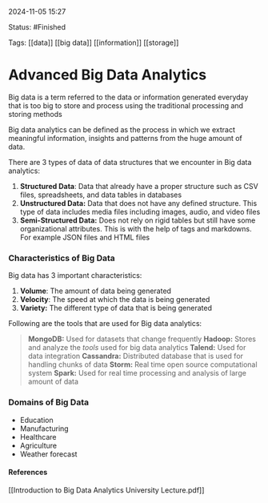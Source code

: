 
2024-11-05 15:27

Status: #Finished 

Tags: [[data]] [[big data]] [[information]] [[storage]] 
 
# Advanced Big Data Analytics

Big data is a term referred to the data or information generated everyday that is too big to store and process using the traditional processing and storing methods

Big data analytics can be defined as the process in which we extract meaningful information, insights and patterns from the huge amount of data.

There are 3 types of data of data structures that we encounter in Big data analytics:
1. **Structured Data**: Data that already have a proper structure such as CSV files, spreadsheets, and data tables in databases
2. **Unstructured Data:** Data that does not have any defined structure. This type of data includes media files including images, audio, and video files
3. **Semi-Structured Data:** Does not rely on rigid tables but still have some organizational attributes. This is with the help of tags and markdowns. For example JSON files and HTML files

### Characteristics of Big Data

Big data has 3 important characteristics:
1. **Volume**: The amount of data being generated
2. **Velocity**: The speed at which the data is being generated
3. **Variety:** The different type of data that is being generated

Following are the tools that are used for Big data analytics:
>**MongoDB:** Used for datasets that change frequently
>**Hadoop:** Stores and analyze the *tools* used for big data analytics
>**Talend:** Used for data integration
>**Cassandra:** Distributed database that is used for handling chunks of data
>**Storm:** Real time open source computational system
>**Spark:** Used for real time processing and analysis of large amount of data


### Domains of Big Data
- Education
- Manufacturing
- Healthcare
- Agriculture
- Weather forecast





#### References
[[Introduction to Big Data Analytics University Lecture.pdf]]